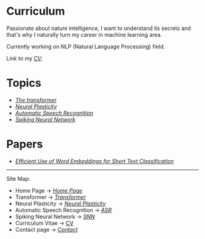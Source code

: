 # Curriculum

Passionate about nature intelligence, I want to understand its secrets and that's why I naturally turn my career in machine learning area.

Currently working on NLP (Natural Language Processing) field.

Link to my *[CV](cv.md)*.

# Topics 

* *[The transformer](transformer.md)*
* *[Neural Plasticity](plasticity.md)*
* *[Automatic Speech Recognition](asr.md)*
* *[Spiking Neural Network](snn.md)*

# Papers

* *[Efficient Use of Word Embeddings for Short Text Classification](https://thbeucher.github.io/images/ES2017.pdf)*

---
Site Map:
* Home Page -> *[Home Page](index.md)*
* Transformer -> *[Transformer](transformer.md)*
* Neural Plasticity -> *[Neural Plasticity](plasticity.md)*
* Automatic Speech Recognition -> *[ASR](asr.md)*
* Spiking Neural Network -> *[SNN](snn.md)*
* Curriculum Vitae -> [CV](cv.md)
* Contact page -> *[Contact](contact.md)*
